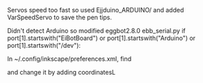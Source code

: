 
Servos speed too fast so used Ejjduino_ARDUINO/ and added 
VarSpeedServo to save the pen tips.

Didn't detect Arduino so modified eggbot2.8.0
ebb_serial.py
if port[1].startswith("EiBotBoard") or port[1].startswith("Arduino") or port[1].startswith("/dev"):
    


In ~/.config/inkscape/preferences.xml, find

<group
    id="documentoptions"
    state="1" />
and change it by adding coordinatesL

<group
    id="documentoptions"
    x="500"
    y="500"
    state="1" />